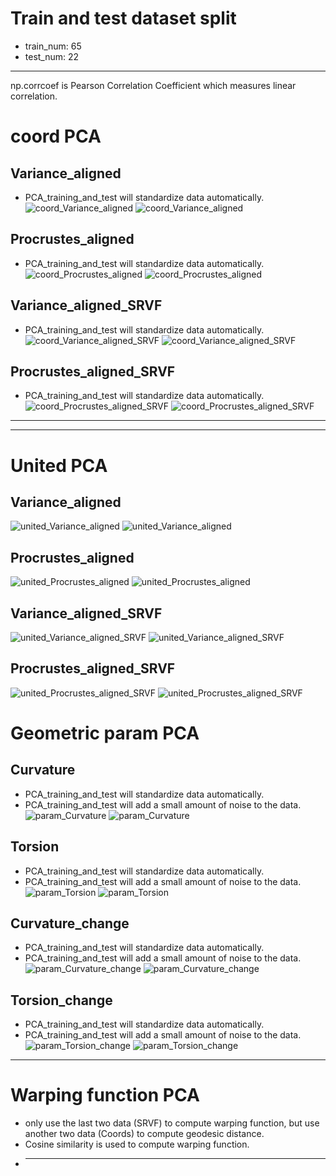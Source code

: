 # Train and test dataset split
- train_num: 65
- test_num: 22
***
np.corrcoef is Pearson Correlation Coefficient which measures linear correlation.
# coord PCA
## Variance_aligned
- PCA_training_and_test will standardize data automatically.![coord_Variance_aligned](./coord_Variance_aligned.png)
![coord_Variance_aligned](././save_data/23-08-01-22-15-28/shuffled_srvf_curves/230801221644/coord_componentse_Variance_aligned.png)
## Procrustes_aligned
- PCA_training_and_test will standardize data automatically.![coord_Procrustes_aligned](./coord_Procrustes_aligned.png)
![coord_Procrustes_aligned](././save_data/23-08-01-22-15-28/shuffled_srvf_curves/230801221644/coord_componentse_Procrustes_aligned.png)
## Variance_aligned_SRVF
- PCA_training_and_test will standardize data automatically.![coord_Variance_aligned_SRVF](./coord_Variance_aligned_SRVF.png)
![coord_Variance_aligned_SRVF](././save_data/23-08-01-22-15-28/shuffled_srvf_curves/230801221644/coord_componentse_Variance_aligned_SRVF.png)
## Procrustes_aligned_SRVF
- PCA_training_and_test will standardize data automatically.![coord_Procrustes_aligned_SRVF](./coord_Procrustes_aligned_SRVF.png)
![coord_Procrustes_aligned_SRVF](././save_data/23-08-01-22-15-28/shuffled_srvf_curves/230801221644/coord_componentse_Procrustes_aligned_SRVF.png)
***
***
# United PCA
## Variance_aligned
![united_Variance_aligned](./united_Variance_aligned.png)
![united_Variance_aligned](././save_data/23-08-01-22-15-28/shuffled_srvf_curves/230801221644/united_componentse_Variance_aligned.png)
## Procrustes_aligned
![united_Procrustes_aligned](./united_Procrustes_aligned.png)
![united_Procrustes_aligned](././save_data/23-08-01-22-15-28/shuffled_srvf_curves/230801221644/united_componentse_Procrustes_aligned.png)
## Variance_aligned_SRVF
![united_Variance_aligned_SRVF](./united_Variance_aligned_SRVF.png)
![united_Variance_aligned_SRVF](././save_data/23-08-01-22-15-28/shuffled_srvf_curves/230801221644/united_componentse_Variance_aligned_SRVF.png)
## Procrustes_aligned_SRVF
![united_Procrustes_aligned_SRVF](./united_Procrustes_aligned_SRVF.png)
![united_Procrustes_aligned_SRVF](././save_data/23-08-01-22-15-28/shuffled_srvf_curves/230801221644/united_componentse_Procrustes_aligned_SRVF.png)
# Geometric param PCA
## Curvature
- PCA_training_and_test will standardize data automatically.
- PCA_training_and_test will add a small amount of noise to the data.
![param_Curvature](./param_Curvature.png)
![param_Curvature](././save_data/23-08-01-22-15-28/shuffled_srvf_curves/230801221644/param_componentse_Curvature.png)
## Torsion
- PCA_training_and_test will standardize data automatically.
- PCA_training_and_test will add a small amount of noise to the data.
![param_Torsion](./param_Torsion.png)
![param_Torsion](././save_data/23-08-01-22-15-28/shuffled_srvf_curves/230801221644/param_componentse_Torsion.png)
## Curvature_change
- PCA_training_and_test will standardize data automatically.
- PCA_training_and_test will add a small amount of noise to the data.
![param_Curvature_change](./param_Curvature_change.png)
![param_Curvature_change](././save_data/23-08-01-22-15-28/shuffled_srvf_curves/230801221644/param_componentse_Curvature_change.png)
## Torsion_change
- PCA_training_and_test will standardize data automatically.
- PCA_training_and_test will add a small amount of noise to the data.
![param_Torsion_change](./param_Torsion_change.png)
![param_Torsion_change](././save_data/23-08-01-22-15-28/shuffled_srvf_curves/230801221644/param_componentse_Torsion_change.png)
***
# Warping function PCA
- only use the last two data (SRVF) to compute warping function, but use another two data (Coords) to compute geodesic distance.
- Cosine similarity is used to compute warping function.
- ***
